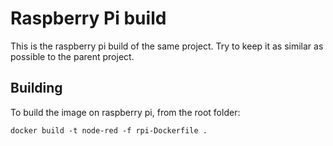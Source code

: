 # Raspberry Pi build

This is the raspberry pi build of the same project. Try to keep it as similar as possible to the parent project.

## Building

To build the image on raspberry pi, from the root folder:
```
docker build -t node-red -f rpi-Dockerfile .
```
